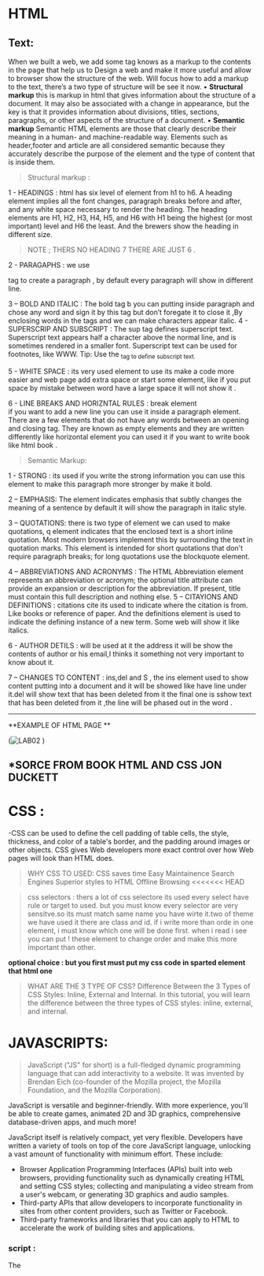 # HTML 
## Text:
When we built a web, we add some tag knows as a markup to the contents in the page that help us to 
Design a web and make it more useful and allow to browser show the structure of the web.
Will focus how to add a markup to the text, there’s a two type of structure will be see it now.
•	**Structural markup**
this is markup in html that gives information about the structure of a document. It may also be associated with a change in appearance, but the key is that it provides information about divisions, titles, sections, paragraphs, or other aspects of the structure of a document.
•	**Semantic markup**
Semantic HTML elements are those that clearly describe their meaning in a human- and machine-readable way. Elements such as header,footer and article are all considered semantic because they accurately describe the purpose of the element and the type of content that is inside them.

> Structural markup : 

1 - HEADINGS : html has six level of element from h1 to h6. A heading element implies all the font changes, paragraph breaks before and after, and any white space necessary to render the heading. The heading elements are H1, H2, H3, H4, H5, and H6 with H1 being the highest (or most important) level and H6 the least. And the brewers show the heading in different size.
 > NOTE ; THERS NO HEADING 7 THERE ARE JUST 6 .

2 -  PARAGAPHS : we use <p> tag to create a paragraph , by default every paragraph will show in different line.

3 – BOLD AND ITALIC : The bold tag b you can putting inside paragraph and chose any word and sign it by this tag but don’t foregate it to close it </b>,By enclosing words in the tags and we can make characters appear italic.
4 - SUPERSCRIP AND SUBSCRIPT : The sup tag defines superscript text. Superscript text appears half a character above the normal line, and is sometimes rendered in a smaller font. Superscript text can be used for footnotes, like WWW. Tip: Use the <sub> tag to define subscript text.

5 - WHITE SPACE : its very used element to use its make a code more easier and web page add extra space or start some element, like if you put space by mistake between word have a large space it will not show it .

6 - LINE BREAKS AND HORIZNTAL RULES : break element <br> if you want to add a new line you can use it inside a paragraph element. There are a few elements that do not have any words between an opening and closing tag. They are known as empty elements and they are written differently like horizontal element  you can used it if you want to write book like html book .

 > Semantic Markup:
  

1 - STRONG : its used if you write the strong information you can use this element to make this paragraph more stronger by make it bold.

2 – EMPHASIS:  The element indicates emphasis that subtly changes the meaning of a sentence by default it will show the paragraph in italic style. 

3 – QUOTATIONS: there is two type of element we can used to make quotations, q element indicates that the enclosed text is a short inline quotation. Most modern browsers implement this by surrounding the text in quotation marks. This element is intended for short quotations that don't require paragraph breaks; for long quotations use the blockquote element.

4 – ABBREVIATIONS AND ACRONYMS : The HTML Abbreviation element *<abbr>* represents an abbreviation or acronym; the optional title attribute can provide an expansion or description for the abbreviation. If present, title must contain this full description and nothing else.
5 – CITAYIONS AND DEFINITIONS : citations cite its used to indicate where the citation is from. Like books or reference of paper. And the definitions <def> element is used to indicate the defining instance of a new term. Some web will show it like italics.

6 -  AUTHOR DETILS : will be used at it the address it will be show the contents of author or his email,I thinks it  something not very important to know about it. 

7 – CHANGES TO CONTENT : ins,del and S , the  ins element used to show content putting into  a document and it will be showed like have line under it.del will show text that has been deleted from it the final one is sshow text that has been deleted from it ,the line will be phased out in the word . 

---
**EXAMPLE OF HTML PAGE **

(![LAB02](https://user-images.githubusercontent.com/79087366/109434170-9dcc0a80-7a1c-11eb-96fd-a5e0ea6f2f49.png)
)

*SORCE FROM BOOK HTML AND CSS JON DUCKETT
---

# CSS : 
-CSS can be used to define the cell padding of table cells, the style, thickness, and color of a table's border, and the padding around images or other objects. CSS gives Web developers more exact control over how Web pages will look than HTML does.

> WHY CSS TO USED:
CSS saves time Easy Maintainence Search Engines Superior styles to HTML Offline Browsing <<<<<<< HEAD

> css selectors :
thers a lot of css selectore its used every select have rule or target to used. but you must know every selector are very sensitve.so its must match same name you have wirte it.two of theme we have used it there are class and id. if i write more than orde in one element, i must know which one will be done first. when i read i see you can put ! these element to change order and make this more important than other.

**optional choice : but you first must put my css code in sparted element that html one**
> WHAT ARE THE 3 TYPE OF CSS? 
Difference Between the 3 Types of CSS Styles: Inline, External and Internal. In this tutorial, you will learn the difference between the three types of CSS styles: inline, external, and internal.

# JAVASCRIPTS: 
> JavaScript ("JS" for short) is a full-fledged dynamic programming language that can add interactivity to a website. It was invented by Brendan Eich (co-founder of the Mozilla project, the Mozilla Foundation, and the Mozilla Corporation).

JavaScript is versatile and beginner-friendly. With more experience, you'll be able to create games, animated 2D and 3D graphics, comprehensive database-driven apps, and much more!

JavaScript itself is relatively compact, yet very flexible. Developers have written a variety of tools on top of the core JavaScript language, unlocking a vast amount of functionality with minimum effort. These include:

- Browser Application Programming Interfaces (APIs) built into web browsers, providing functionality such as dynamically creating HTML and setting CSS styles; collecting and manipulating a video stream from a user's webcam, or generating 3D graphics and audio samples.
- Third-party APIs that allow developers to incorporate functionality in sites from other content providers, such as Twitter or Facebook.
- Third-party frameworks and libraries that you can apply to HTML to accelerate the work of building sites and applications.
### script : 
The <script> element either contains scripting statements, or it points to an external script file through the src attribute. Common uses for JavaScript are image manipulation, form validation, and dynamic changes of content. 
> Language basics crash course: 
1 - Variables : Variables are containers that store values. You start by declaring a variable with the var (less recommended, dive deeper for the explanation) or the let keyword.
 JavaScript variables can hold numbers like 100 and text values like "John Doe".In programming, text values are called text strings.JavaScript can handle many types of data, but for now, just think of numbers and strings.
Strings are written inside double or single quotes. Numbers are written without quotes.
f you put a number in quotes, it will be treated as a text string.
 
 2 - Comment: are meaningful way to deliver message. It is used to add information about the code, warnings or suggestions so that end user can easily interpret the code. The JavaScript comment is ignored by the JavaScript engine i.e. embedded in the browser.Advantages of JavaScript comments.
 3 -Array : An array is a single variable in JavaScript that is used to store various elements. When we want to store a list of elements and access them through a single variable, it is often used. Unlike many other languages where an array is a various variable reference, there is a single variable in the JavaScript array that stores various elements.
 ### EXperssion in javascripts : 
 An expression is any valid unit of code that resolves to a value.

Every syntactically valid expression resolves to some value but conceptually, there are two types of expressions: with side effects for example: those that assign value to a variable and those that in some sense evaluate and therefore resolve to a value.

The expression x = 7 is an example of the first type. This expression uses the = operator to assign the value seven to the variable x. The expression itself evaluates to seven.

The code 3 + 4 is an example of the second expression type. This expression uses the + operator to add three and four together without assigning the result, seven, to a variable.

JavaScript has the following expression categories:

- Arithmetic: evaluates to a number, for example 3.14159. *Generally uses arithmetic operators.*
- String: evaluates to a character string, for example, "Fred" or "234". *Generally uses string operators.*
- Logical: evaluates to true or false. *Often involves logical operators.*
- Primary expressions: Basic keywords and general expressions in JavaScript.
- Left-hand-side expressions: Left values are the destination of an assignment.

## Decision and loops : 
Like other languages, JavaScript also provides many decision making statements like if, else etc. 
- if statement : if is used to check for a condition whether its true or not. Condition could be any expression that returns true or false. When condition satisfies then statements following if statement are executed.If you have only one statement to be executed after the if condition then you can drop the curly braces ({ }). For more than one statement use curly braces.
- else statement : else statements are used with if statements. When if condition gets fail then else statement is executed.You can drop off the curly braces with else too if there is a single statement to be executed within else.
 - else if statement : Suppose there are variety of conditions that you want to check. You can use multiple if statements to do this task. All the if conditions will be checked one by one. But what if you want that if one condition satisfies then don't perform further conditional checks. At this point else if statement is what you need.
 - switch statement : switch statements do the same task that else if statements do. But use switch statements when conditions are more. In that case, switch statements perform better than else if statements.
 > Loops in javascript : Loops are used to execute a specific statement for a given number of times. Loops are always followed by some condition. JavaScript provides all the basic loops that other programming languages have.
 - While loop : a while statement is a loop that executes as long as the specified condition evaluates to true. The syntax is very similar to an if statement, as seen below. The while statement is the most basic loop to construct in JavaScript.
 - for loop :The For Loop in JavaScript is the best method to iterate through a series of data at the same time. For loop is an entry-controlled loop in which the test condition checked before going to the body of the program. For loop is used when we know the number of iterations before entering the loop. 



 
 
 
 
 
 



